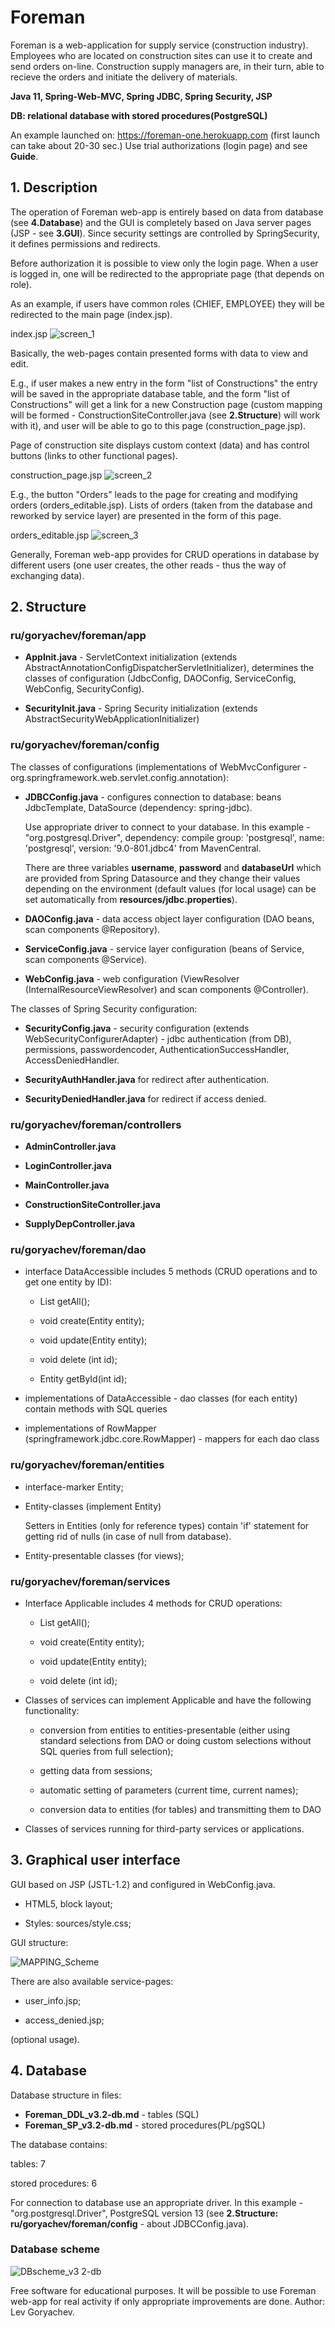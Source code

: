 # Foreman
Foreman is a web-application for supply service (construction industry).
Employees who are located on construction sites can use it to create and send orders on-line.
Construction supply managers are, in their turn, able to recieve the orders and initiate the delivery of materials.
<p><b>Java 11, Spring-Web-MVC, Spring JDBC, Spring Security, JSP</b></p>
<p><b>DB: relational database with stored procedures(PostgreSQL)</b></p>

<p>An example launched on: <a href="https://foreman-one.herokuapp.com" target="_blank">https://foreman-one.herokuapp.com</a> (first launch can take about 20-30 sec.)
Use trial authorizations (login page) and see <b>Guide</b>.</p>

<h2>1. Description</h2>
<p>The operation of Foreman web-app is entirely based on data from database (see <b>4.Database</b>) and the GUI is completely based on Java server pages (JSP - see <b>3.GUI</b>).
Since security settings are controlled by SpringSecurity, it defines permissions and redirects.</p>
<p>Before authorization it is possible to view only the login page.
When a user is logged in, one will be redirected to the appropriate page (that depends on role).</p>

<p>As an example, if users have common roles (CHIEF, EMPLOYEE) they will be redirected to the main page (index.jsp).</p>

index.jsp
![screen_1](https://user-images.githubusercontent.com/61917893/103707527-d1ac2600-4fbf-11eb-9287-f2f870a80530.jpg)

<p>Basically, the web-pages contain presented forms with data to view and edit.</p>
<p>E.g., if user makes a new entry in the form "list of Constructions" the entry will be saved in the appropriate database table,
and the form "list of Constructions" will get a link for a new Construction page
(custom mapping will be formed - ConstructionSiteController.java (see <b>2.Structure</b>) will work with it),
 and user will be able to go to this page (construction_page.jsp).</p>
<p>Page of construction site displays custom context (data) and has control buttons (links to other functional pages).</p>

construction_page.jsp
![screen_2](https://user-images.githubusercontent.com/61917893/103707537-d5d84380-4fbf-11eb-96b1-ea3069c5fd46.jpg)

<p>E.g., the button "Orders" leads to the page for creating and modifying orders (orders_editable.jsp).
Lists of orders (taken from the database and reworked by service layer) are presented in the form of this page.</p>

orders_editable.jsp
![screen_3](https://user-images.githubusercontent.com/61917893/103707546-d83a9d80-4fbf-11eb-9a27-fca8b05ed48d.jpg)

<p>Generally, Foreman web-app provides for CRUD operations in database by different users
 (one user creates, the other reads - thus the way of exchanging data).</p>

<h2>2. Structure</h2>

<h3>ru/goryachev/foreman/app</h3>
<ul>
<li><p><b>AppInit.java</b> - ServletContext initialization (extends AbstractAnnotationConfigDispatcherServletInitializer), determines the classes of configuration (JdbcConfig, DAOConfig, ServiceConfig, WebConfig, SecurityConfig).</p></li>
<li><p><b>SecurityInit.java</b> - Spring Security initialization (extends AbstractSecurityWebApplicationInitializer)</p></li>
</ul>

<h3>ru/goryachev/foreman/config</h3>
<p> The classes of configurations (implementations of WebMvcConfigurer - org.springframework.web.servlet.config.annotation):
</p>

<ul>
<li><p><b>JDBCConfig.java</b> - configures connection to database: beans JdbcTemplate, DataSource (dependency: spring-jdbc).</p>
<p>Use appropriate driver to connect to your database. In this example -  "org.postgresql.Driver", dependency: compile group: 'postgresql', name: 'postgresql', version: '9.0-801.jdbc4' from MavenCentral.</p>
<p>There are three variables <b>username</b>, <b>password</b> and <b>databaseUrl</b> which are provided from Spring Datasource and they change their values depending on the environment (default values (for local usage) can be set automatically from <b>resources/jdbc.properties</b>).</p>

<li><p><b>DAOConfig.java</b> - data access object layer configuration (DAO beans, scan components @Repository).</p>
<li><p><b>ServiceConfig.java</b> - service layer configuration (beans of Service, scan components @Service).</p>
<li><p><b>WebConfig.java</b> - web configuration (ViewResolver (InternalResourceViewResolver) and scan components @Controller).</p>
</ul>
<p>The classes of Spring Security configuration:</p>
<ul>
<li><p><b>SecurityConfig.java</b> - security configuration (extends WebSecurityConfigurerAdapter) - jdbc authentication (from DB), permissions, passwordencoder, AuthenticationSuccessHandler, AccessDeniedHandler.</p>
<li><p><b>SecurityAuthHandler.java</b> for redirect after authentication.</p>
<li><p><b>SecurityDeniedHandler.java</b> for redirect if access denied.</p>
</ul>

<h3>ru/goryachev/foreman/controllers</h3>
<ul>
<li><p><b>AdminController.java</b></p>
<li><p><b>LoginController.java</b></p>
<li><p><b>MainController.java</b></p>
<li><p><b>ConstructionSiteController.java</b></p>
<li><p><b>SupplyDepController.java</b></p>
</ul>

<h3>ru/goryachev/foreman/dao</h3>
<ul>
<li><p>interface DataAccessible includes 5 methods (CRUD operations and to get one entity by ID):</p>
<ul>
<li><p>List getAll();</p>
<li><p>void create(Entity entity);</p>
<li><p>void update(Entity entity);</p>
<li><p>void delete (int id);</p>
<li><p>Entity getById(int id);</p>
</ul>
<li><p>implementations of DataAccessible - dao classes (for each entity) contain methods with SQL queries</p>
<li><p>implementations of RowMapper (springframework.jdbc.core.RowMapper) - mappers for each dao class</p>
</ul>


<h3>ru/goryachev/foreman/entities</h3>
<ul>
<li><p>interface-marker Entity;</p>
<li><p>Entity-classes (implement Entity)</p>
<p>Setters in Entities (only for reference types) contain 'if' statement for getting rid of nulls (in case of null from database).</p>
<li><p>Entity-presentable classes (for views);</p>
</ul>

<h3>ru/goryachev/foreman/services</h3>
<ul>
<li><p>Interface Applicable includes 4 methods for CRUD operations:</p>
<ul>
<li><p>List getAll();</p>
<li><p>void create(Entity entity);</p>
<li><p>void update(Entity entity);</p>
<li><p>void delete (int id);</p>
</ul>
<li><p>Classes of services can implement Applicable and have the following functionality:</p>
<ul>
<li><p>conversion from entities to entities-presentable (either using standard selections from DAO or doing custom selections without SQL queries from full selection);</p>
<li><p>getting data from sessions;</p>
<li><p>automatic setting of parameters (current time, current names);</p>
<li><p>conversion data to entities (for tables) and transmitting them to DAO</p>
</ul>
<li><p>Classes of services running for third-party services or applications.</p>
</ul>

<h2>3. Graphical user interface</h2>
<p>GUI based on JSP (JSTL-1.2) and configured in WebConfig.java.</p>

<ul>
<li><p>HTML5, block layout;</p></li>
<li><p>Styles: sources/style.css;</p></li>
</ul>
<p>GUI structure:</p>

![MAPPING_Scheme](https://user-images.githubusercontent.com/61917893/104068596-49738e00-5216-11eb-8359-2e519b0aa713.jpg)
<p>There are also available service-pages: </p>
<ul>
<li><p>user_info.jsp;</p></li>
<li><p>access_denied.jsp;</p></li>
</ul>
<p>(optional usage).</p>

<h2>4. Database</h2>

<p>Database structure in files:</p>
<ul>
<li><b>Foreman_DDL_v3.2-db.md</b> - tables (SQL)
<li><b>Foreman_SP_v3.2-db.md</b> - stored procedures(PL/pgSQL)
</ul>
<p>The database contains:</p>
<p>tables: 7</p>
<p>stored procedures: 6</p>
<p>For connection to database use an appropriate driver. In this example - "org.postgresql.Driver", PostgreSQL version 13 (see <b>2.Structure: ru/goryachev/foreman/config</b> - about JDBCConfig.java).</p>

<h3>Database scheme</h3>

![DBscheme_v3 2-db](https://user-images.githubusercontent.com/61917893/103481402-dae49980-4deb-11eb-812c-399686a56309.jpg)

<p></p>
<p>Free software for educational purposes. It will be possible to use Foreman web-app for real activity if only appropriate improvements are done. Author: Lev Goryachev.</p>
